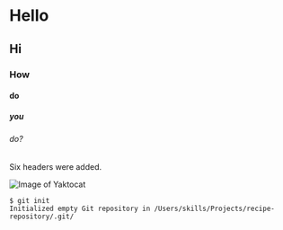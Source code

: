 # Hello
## Hi
### How
#### do
##### you
###### do?

Six headers were added.

![Image of Yaktocat](https://octodex.github.com/images/yaktocat.png)


```
$ git init
Initialized empty Git repository in /Users/skills/Projects/recipe-repository/.git/
```
